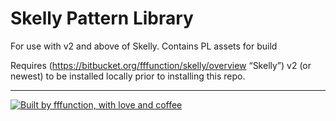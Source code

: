 # Skelly Pattern Library

For use with v2 and above of Skelly. Contains PL assets for build

Requires (https://bitbucket.org/fffunction/skelly/overview “Skelly”) v2 (or newest) to be installed locally prior to installing this repo.

---
[![Built by fffunction, with love and coffee](http://i.imgur.com/hY7NBej.png)](http://ffunction.co "Built by fffunction, with love and coffee")
